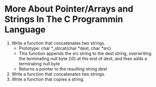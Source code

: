 # More About Pointer/Arrays and Strings In The C Programmin Language

1. Write a function that concatenates two strings.
	- Prototype: char *_strcat(char *dest, char *src)
	- This function appends the src string to the dest string, overwriting the terminating null byte (\0) at the end of dest, and then adds a terminating null byte
	- Returns a pointer to the resulting string dest
2. Write a function that concatenates two strings.
3. Write a function that copies a string.
